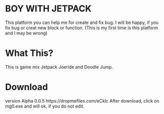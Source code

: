 <h1>BOY WITH JETPACK</h1>
This platform you can help me for create and fix bug. I will be happy, if you fix bug or creat new block or function. (This is my first time is this platform and I may be wrong)
<h1>What This?</h1>
This is game mix Jetpack Joeride and Doodle Jump.
<h1>Download</h1>
version Alpha 0.0.5
https://dropmefiles.com/eCklc
After download, click on mg0.exe and will ok, if you do not edit.
